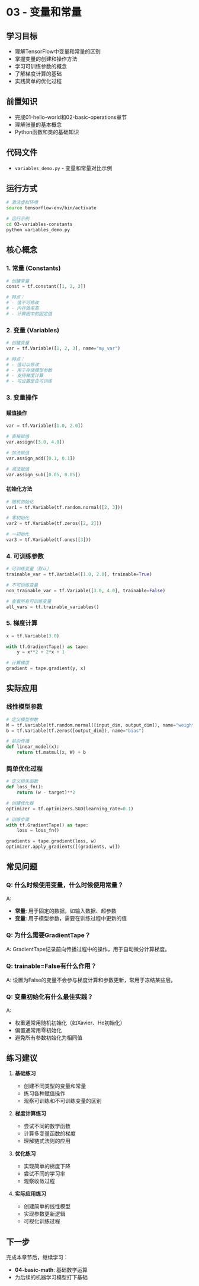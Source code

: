 # 03 - 变量和常量

## 学习目标

- 理解TensorFlow中变量和常量的区别
- 掌握变量的创建和操作方法
- 学习可训练参数的概念
- 了解梯度计算的基础
- 实践简单的优化过程

## 前置知识

- 完成01-hello-world和02-basic-operations章节
- 理解张量的基本概念
- Python函数和类的基础知识

## 代码文件

- `variables_demo.py` - 变量和常量对比示例

## 运行方式

```bash
# 激活虚拟环境
source tensorflow-env/bin/activate

# 运行示例
cd 03-variables-constants
python variables_demo.py
```

## 核心概念

### 1. 常量 (Constants)

```python
# 创建常量
const = tf.constant([1, 2, 3])

# 特点：
# - 值不可修改
# - 内存效率高
# - 计算图中的固定值
```

### 2. 变量 (Variables)

```python
# 创建变量
var = tf.Variable([1, 2, 3], name="my_var")

# 特点：
# - 值可以修改
# - 用于存储模型参数
# - 支持梯度计算
# - 可设置是否可训练
```

### 3. 变量操作

#### 赋值操作
```python
var = tf.Variable([1.0, 2.0])

# 直接赋值
var.assign([3.0, 4.0])

# 加法赋值
var.assign_add([0.1, 0.1])

# 减法赋值
var.assign_sub([0.05, 0.05])
```

#### 初始化方法
```python
# 随机初始化
var1 = tf.Variable(tf.random.normal([2, 3]))

# 零初始化
var2 = tf.Variable(tf.zeros([2, 2]))

# 一初始化
var3 = tf.Variable(tf.ones([3]))
```

### 4. 可训练参数

```python
# 可训练变量（默认）
trainable_var = tf.Variable([1.0, 2.0], trainable=True)

# 不可训练变量
non_trainable_var = tf.Variable([3.0, 4.0], trainable=False)

# 查看所有可训练变量
all_vars = tf.trainable_variables()
```

### 5. 梯度计算

```python
x = tf.Variable(3.0)

with tf.GradientTape() as tape:
    y = x**2 + 2*x + 1

# 计算梯度
gradient = tape.gradient(y, x)
```

## 实际应用

### 线性模型参数
```python
# 定义模型参数
W = tf.Variable(tf.random.normal([input_dim, output_dim]), name="weights")
b = tf.Variable(tf.zeros([output_dim]), name="bias")

# 前向传播
def linear_model(x):
    return tf.matmul(x, W) + b
```

### 简单优化过程
```python
# 定义损失函数
def loss_fn():
    return (w - target)**2

# 创建优化器
optimizer = tf.optimizers.SGD(learning_rate=0.1)

# 训练步骤
with tf.GradientTape() as tape:
    loss = loss_fn()

gradients = tape.gradient(loss, w)
optimizer.apply_gradients([(gradients, w)])
```

## 常见问题

### Q: 什么时候使用变量，什么时候使用常量？
A: 
- **常量**: 用于固定的数据，如输入数据、超参数
- **变量**: 用于模型参数，需要在训练过程中更新的值

### Q: 为什么需要GradientTape？
A: GradientTape记录前向传播过程中的操作，用于自动微分计算梯度。

### Q: trainable=False有什么作用？
A: 设置为False的变量不会参与梯度计算和参数更新，常用于冻结某些层。

### Q: 变量初始化有什么最佳实践？
A: 
- 权重通常用随机初始化（如Xavier、He初始化）
- 偏置通常用零初始化
- 避免所有参数初始化为相同值

## 练习建议

1. **基础练习**
   - 创建不同类型的变量和常量
   - 练习各种赋值操作
   - 观察可训练和不可训练变量的区别

2. **梯度计算练习**
   - 尝试不同的数学函数
   - 计算多变量函数的梯度
   - 理解链式法则的应用

3. **优化练习**
   - 实现简单的梯度下降
   - 尝试不同的学习率
   - 观察收敛过程

4. **实际应用练习**
   - 创建简单的线性模型
   - 实现参数更新逻辑
   - 可视化训练过程

## 下一步

完成本章节后，继续学习：
- **04-basic-math**: 基础数学运算
- 为后续的机器学习模型打下基础 